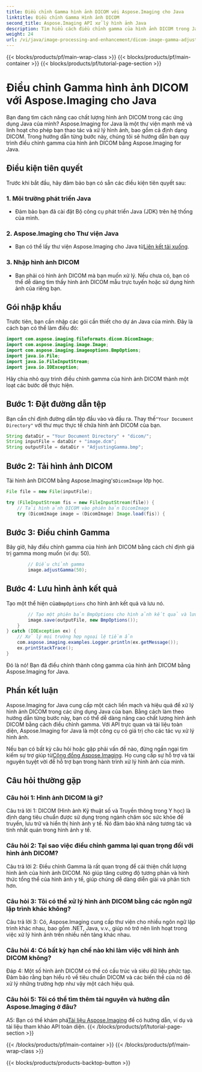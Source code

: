```yaml
---
title: Điều chỉnh Gamma hình ảnh DICOM với Aspose.Imaging cho Java
linktitle: Điều chỉnh Gamma Hình ảnh DICOM
second_title: Aspose.Imaging API xử lý hình ảnh Java
description: Tìm hiểu cách điều chỉnh gamma của hình ảnh DICOM trong Java bằng Aspose.Imaging for Java. Nâng cao chất lượng hình ảnh y tế với các bước dễ dàng.
weight: 24
url: /vi/java/image-processing-and-enhancement/dicom-image-gamma-adjustment/
---
```


{{< blocks/products/pf/main-wrap-class >}}
{{< blocks/products/pf/main-container >}}
{{< blocks/products/pf/tutorial-page-section >}}

# Điều chỉnh Gamma hình ảnh DICOM với Aspose.Imaging cho Java

Bạn đang tìm cách nâng cao chất lượng hình ảnh DICOM trong các ứng dụng Java của mình? Aspose.Imaging for Java là một thư viện mạnh mẽ và linh hoạt cho phép bạn thao tác và xử lý hình ảnh, bao gồm cả định dạng DICOM. Trong hướng dẫn từng bước này, chúng tôi sẽ hướng dẫn bạn quy trình điều chỉnh gamma của hình ảnh DICOM bằng Aspose.Imaging for Java. 

## Điều kiện tiên quyết

Trước khi bắt đầu, hãy đảm bảo bạn có sẵn các điều kiện tiên quyết sau:

### 1. Môi trường phát triển Java
- Đảm bảo bạn đã cài đặt Bộ công cụ phát triển Java (JDK) trên hệ thống của mình.

### 2. Aspose.Imaging cho Thư viện Java
-  Bạn có thể lấy thư viện Aspose.Imaging cho Java từ[Liên kết tải xuống](https://releases.aspose.com/imaging/java/).

### 3. Nhập hình ảnh DICOM
- Bạn phải có hình ảnh DICOM mà bạn muốn xử lý. Nếu chưa có, bạn có thể dễ dàng tìm thấy hình ảnh DICOM mẫu trực tuyến hoặc sử dụng hình ảnh của riêng bạn.

## Gói nhập khẩu

Trước tiên, bạn cần nhập các gói cần thiết cho dự án Java của mình. Đây là cách bạn có thể làm điều đó:

```java
import com.aspose.imaging.fileformats.dicom.DicomImage;
import com.aspose.imaging.image.Image;
import com.aspose.imaging.imageoptions.BmpOptions;
import java.io.File;
import java.io.FileInputStream;
import java.io.IOException;
```

Hãy chia nhỏ quy trình điều chỉnh gamma của hình ảnh DICOM thành một loạt các bước dễ thực hiện.

## Bước 1: Đặt đường dẫn tệp

Bạn cần chỉ định đường dẫn tệp đầu vào và đầu ra. Thay thế`"Your Document Directory"` với thư mục thực tế chứa hình ảnh DICOM của bạn.

```java
String dataDir = "Your Document Directory" + "dicom/";
String inputFile = dataDir + "image.dcm";
String outputFile = dataDir + "AdjustingGamma.bmp";
```

## Bước 2: Tải hình ảnh DICOM

 Tải hình ảnh DICOM bằng Aspose.Imaging's`DicomImage` lớp học.

```java
File file = new File(inputFile);

try (FileInputStream fis = new FileInputStream(file)) {
    // Tải hình ảnh DICOM vào phiên bản DicomImage
    try (DicomImage image = (DicomImage) Image.load(fis)) {
```

## Bước 3: Điều chỉnh Gamma

Bây giờ, hãy điều chỉnh gamma của hình ảnh DICOM bằng cách chỉ định giá trị gamma mong muốn (ví dụ: 50).

```java
        // Điều chỉnh gamma
        image.adjustGamma(50);
```

## Bước 4: Lưu hình ảnh kết quả

 Tạo một thể hiện của`BmpOptions` cho hình ảnh kết quả và lưu nó.

```java
        // Tạo một phiên bản BmpOptions cho hình ảnh kết quả và lưu hình ảnh kết quả
        image.save(outputFile, new BmpOptions());
    }
} catch (IOException ex) {
    // Xử lý mọi trường hợp ngoại lệ tiềm ẩn
    com.aspose.imaging.examples.Logger.println(ex.getMessage());
    ex.printStackTrace();
}
```

Đó là nó! Bạn đã điều chỉnh thành công gamma của hình ảnh DICOM bằng Aspose.Imaging for Java.

## Phần kết luận

Aspose.Imaging for Java cung cấp một cách liền mạch và hiệu quả để xử lý hình ảnh DICOM trong các ứng dụng Java của bạn. Bằng cách làm theo hướng dẫn từng bước này, bạn có thể dễ dàng nâng cao chất lượng hình ảnh DICOM bằng cách điều chỉnh gamma. Với API trực quan và tài liệu toàn diện, Aspose.Imaging for Java là một công cụ có giá trị cho các tác vụ xử lý hình ảnh.

 Nếu bạn có bất kỳ câu hỏi hoặc gặp phải vấn đề nào, đừng ngần ngại tìm kiếm sự trợ giúp từ[Cộng đồng Aspose.Imaging](https://forum.aspose.com/). Họ cung cấp sự hỗ trợ và tài nguyên tuyệt vời để hỗ trợ bạn trong hành trình xử lý hình ảnh của mình.

## Câu hỏi thường gặp

### Câu hỏi 1: Hình ảnh DICOM là gì?

Câu trả lời 1: DICOM (Hình ảnh Kỹ thuật số và Truyền thông trong Y học) là định dạng tiêu chuẩn được sử dụng trong ngành chăm sóc sức khỏe để truyền, lưu trữ và hiển thị hình ảnh y tế. Nó đảm bảo khả năng tương tác và tính nhất quán trong hình ảnh y tế.

### Câu hỏi 2: Tại sao việc điều chỉnh gamma lại quan trọng đối với hình ảnh DICOM?

Câu trả lời 2: Điều chỉnh Gamma là rất quan trọng để cải thiện chất lượng hình ảnh của hình ảnh DICOM. Nó giúp tăng cường độ tương phản và hình thức tổng thể của hình ảnh y tế, giúp chúng dễ dàng diễn giải và phân tích hơn.

### Câu hỏi 3: Tôi có thể xử lý hình ảnh DICOM bằng các ngôn ngữ lập trình khác không?

Câu trả lời 3: Có, Aspose.Imaging cung cấp thư viện cho nhiều ngôn ngữ lập trình khác nhau, bao gồm .NET, Java, v.v., giúp nó trở nên linh hoạt trong việc xử lý hình ảnh trên nhiều nền tảng khác nhau.

### Câu hỏi 4: Có bất kỳ hạn chế nào khi làm việc với hình ảnh DICOM không?

Đáp 4: Một số hình ảnh DICOM có thể có cấu trúc và siêu dữ liệu phức tạp. Đảm bảo rằng bạn hiểu rõ về tiêu chuẩn DICOM và các biến thể của nó để xử lý những trường hợp như vậy một cách hiệu quả.

### Câu hỏi 5: Tôi có thể tìm thêm tài nguyên và hướng dẫn Aspose.Imaging ở đâu?

 A5: Bạn có thể khám phá[Tài liệu Aspose.Imaging](https://reference.aspose.com/imaging/java/) để có hướng dẫn, ví dụ và tài liệu tham khảo API toàn diện.
{{< /blocks/products/pf/tutorial-page-section >}}

{{< /blocks/products/pf/main-container >}}
{{< /blocks/products/pf/main-wrap-class >}}

{{< blocks/products/products-backtop-button >}}
